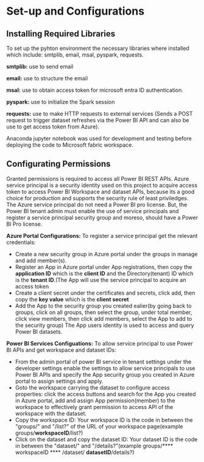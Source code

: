 # Set-up and Configurations

## Installing Required Libraries

To set up the pyhton environment the necessary libraries where installed which include: smtplib, email, msal, pyspark, requests.

**smtplib:** use to send email

**email:** use to structure the email

**msal:** use to obtain access token for microsoft entra ID authentication.

**pyspark:** use to initialize the Spark session

**requests:** use to make HTTP requests to external services (Sends a POST request to trigger dataset refreshes via the Power BI API and can also be use to get access token from Azure).

Anaconda jupyter notebook was used for development and testing before deploying the code to Microsoft fabric workspace.

## Configurating Permissions

Granted permissions is required to access all Power BI REST APIs. Azure service principal is a security identity used on this project to acquire access token to access Power BI Workspace and dataset APIs,
because its a good choice for production and supports the security rule of least priviledges. The Azure service principal do not need a Power BI pro license. But, the Power BI tenant admin must enable
the use of service principals and register a service principal security group and moreso, should have a Power BI Pro license.

**Azure Portal Configurations:** To register a service principal get the relevant credentials:
- Create a new security group in Azure portal under the groups in manage and add member(s).
- Register an App in Azure portal under App registrations, then copy the **application ID** which is the **client ID** and the Directory(tenant) ID which is the **tenant ID**.(The App will use the service principal to acquire an access token
- Create a client secret under the certificates and secrets, click add, then copy the **key value** which is the **client secret**
- Add the App to the security group you created ealier(by going back to groups, click on all groups, then select the group, under total member, click view members, then click add members, select the App to add to the security group)
The App users identity is used to access and query Power BI datasets.

**Power BI Services Configuations:** To allow service principal to use Power BI APIs and get workspace and dataset IDs:
- From the admin portal of power BI service in tenant settings under the developer settings enable the settings to allow service principals to use Power BI APIs and specify the App security group you created in Azure portal to assign settings and apply.
- Goto the workspace carrying the dataset to configure access properties: click the access buttons and search for the App you created in Azure portal, add and assign App permission(member) to the workspace to effectively grant permission to access API
  of the workspace with the dataset.
- Copy the workspace ID: Your workspace ID is the code in between the "groups/" and "/list?" of the URL of your workspace page(example groups/****workspaceID****/list?)
- Click on the dataset and copy the dataset ID: Your dataset ID is the code in between the "dataset/" and "/details?"(example groups/**** workspaceID **** /dataset/ ****datasetID****/details?)

 
